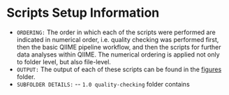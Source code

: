 # Scripts Setup Information
- `ORDERING:` The order in which each of the scripts were performed are indicated in numerical order, i.e. quality checking was performed first, then the basic QIIME pipeline workflow, and then the scripts for further data analyses within QIIME. The numerical ordering is applied not only to folder level, but also file-level.
- `OUTPUT:` The output of each of these scripts can be found in the [figures](https://github.com/Alorax/ProjectY/tree/master/figures) folder.
- `SUBFOLDER DETAILS:`
-- `1.0 quality-checking` folder contains 
